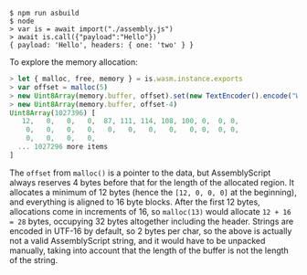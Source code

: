```
$ npm run asbuild
$ node
> var is = await import("./assembly.js")
> await is.call({"payload":"Hello"})
{ payload: 'Hello', headers: { one: 'two' } }
```

To explore the memory allocation:

```javascript
> let { malloc, free, memory } = is.wasm.instance.exports
> var offset = malloc(5)
> new Uint8Array(memory.buffer, offset).set(new TextEncoder().encode("World"))
> new Uint8Array(memory.buffer, offset-4)
Uint8Array(1027396) [
   12,   0,   0,   0,  87, 111, 114, 108, 100, 0,  0, 0,
    0,   0,   0,   0,   0,   0,   0,   0,   0, 0,  0, 0,
    0,   0,   0,   0,
  ... 1027296 more items
]
```

The `offset` from `malloc()` is a pointer to the data, but AssemblyScript always reserves 4 bytes before that for the length of the allocated region. It allocates a minimum of 12 bytes (hence the `[12, 0, 0, 0]` at the beginning), and everything is aligned to 16 byte blocks. After the first 12 bytes, allocations come in increments of 16, so `malloc(13)` would allocate `12 + 16 = 28` bytes, occupying 32 bytes altogether including the header. Strings are encoded in UTF-16 by default, so 2 bytes per char, so the above is actually not a valid AssemblyScript string, and it would have to be unpacked manually, taking into account that the length of the buffer is not the length of the string.
